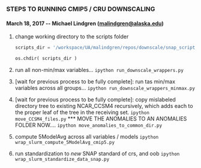 ### STEPS TO RUNNING CMIP5 / CRU DOWNSCALING
#### March 18, 2017 -- Michael Lindgren (malindgren@alaska.edu)

1. change working directory to the scripts folder
	```python
	scripts_dir = '/workspace/UA/malindgren/repos/downscale/snap_scripts/downscaling_v2'

	os.chdir( scripts_dir )
	```
2. run all non-min/max variables...
	`ipython run_downscale_wrappers.py`

3. [wait for previous process to be fully complete]:
	run tas min/max variables across all groups...
	`ipython run_downscale_wrappers_minmax.py`

4. [wait for previous process to be fully complete]:
	copy mislabeled directory tree to existing NCAR_CCSM4
	recursively, which adds each to the proper leaf of the 
	tree in the receiving set.
	`ipython move_CCSM4_files.py`
	*** MOVE THE ANOMALIES TO AN ANOMALIES FOLDER NOW....
	`ipython move_anomalies_to_common_dir.py`

5. compute 5ModelAvg across all variables / models
	`ipython wrap_slurm_compute_5ModelAvg_cmip5.py`

6. run standardization to *new* SNAP standard of crs, and oob
	`ipython wrap_slurm_standardize_data_snap.py`

